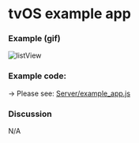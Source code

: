 # tvOS example app
### Example (gif)


![listView](https://rawgit.com/wdg/tvOS.js/master/tvOS.wiki-data/exampleApp.gif)

### Example code:
-> Please see: [Server/example_app.js](https://github.com/wdg/tvOS.js/blob/master/Server/example_app.js)

### Discussion

N/A
